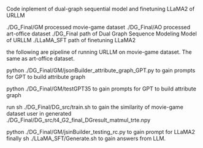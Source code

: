 Code inplement of dual-graph sequential model and finetuning LLaMA2 of URLLM

./DG_Final/GM processed movie-game dataset
./DG_Final/AO processed art-office dataset
./DG_Final path of Dual Graph Sequence Modeling Model of URLLM
./LLaMA_SFT path of finetuning LLaMA2

the following are pipeline of running URLLM on movie-game dataset. The same as art-office dataset.

python ./DG_Final/GM/jsonBuilder_attribute_graph_GPT.py to gain prompts for GPT to build attribute graph

python ./DG_Final/GM/testGPT35 to gain prompts for GPT to build attribute graph


run sh ./DG_Final/DG_src/train.sh to gain the similarity of movie-game dataset user in generated ./DG_Final/DG_src/t4_G2_final_DGresult_matmul_trte.npy

python ./DG_Final/GM/jsinBuilder_testing_rc.py to gain prompt for LLaMA2
finally sh ./LLaMA_SFT/Generate.sh to gain answers from LLM.
